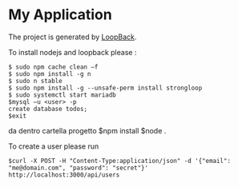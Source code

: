# My Application

The project is generated by [LoopBack](http://loopback.io).


To install nodejs and loopback please :

    $ sudo npm cache clean –f
    $ sudo npm install -g n
    $ sudo n stable
    $ sudo npm install -g --unsafe-perm install strongloop
    $ sudo systemctl start mariadb
    $mysql –u <user> -p
    create database todos;
    $exit
da dentro cartella progetto
    $npm install
    $node .

To create a user please run

    $curl -X POST -H "Content-Type:application/json" -d '{"email": "me@domain.com", "password": "secret"}'   http://localhost:3000/api/users
